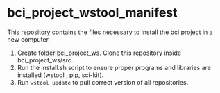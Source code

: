 bci_project_wstool_manifest
===========================

This repository contains the files necessary to install the bci project in a new computer.

1. Create folder bci_project_ws. Clone this repository inside bci_project_ws/src.
2. Run the install.sh script to ensure proper programs and libraries are installed (wstool , pip, sci-kit).
3. Run `wstool update` to pull correct version of all repositories.
